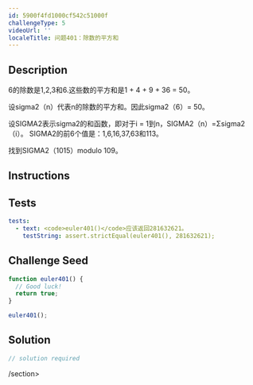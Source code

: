 ```yaml
---
id: 5900f4fd1000cf542c51000f
challengeType: 5
videoUrl: ''
localeTitle: 问题401：除数的平方和
---
```


## Description
<section id="description"> 6的除数是1,2,3和6.这些数的平方和是1 + 4 + 9 + 36 = 50。 <p>设sigma2（n）代表n的除数的平方和。因此sigma2（6）= 50。 </p><p>设SIGMA2表示sigma2的和函数，即对于i = 1到n，SIGMA2（n）=Σsigma2（i）。 SIGMA2的前6个值是：1,6,16,37,63和113。 </p><p>找到SIGMA2（1015）modulo 109。 </p></section>

## Instructions
<section id="instructions">
</section>

## Tests
<section id='tests'>

```yml
tests:
  - text: <code>euler401()</code>应该返回281632621。
    testString: assert.strictEqual(euler401(), 281632621);

```

</section>

## Challenge Seed
<section id='challengeSeed'>

<div id='js-seed'>

```js
function euler401() {
  // Good luck!
  return true;
}

euler401();

```

</div>



</section>

## Solution
<section id='solution'>

```js
// solution required
```

/section>
